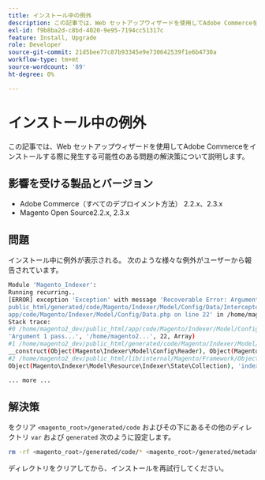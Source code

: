 ```yaml
---
title: インストール中の例外
description: この記事では、Web セットアップウィザードを使用してAdobe Commerceをインストールする際に発生する可能性のある問題の解決策について説明します。
exl-id: f9b8ba2d-c8bd-4020-9e95-7194cc51317c
feature: Install, Upgrade
role: Developer
source-git-commit: 21d5bee77c87b93345e9e730642539f1e6b4730a
workflow-type: tm+mt
source-wordcount: '89'
ht-degree: 0%

---
```


# インストール中の例外

この記事では、Web セットアップウィザードを使用してAdobe Commerceをインストールする際に発生する可能性のある問題の解決策について説明します。

## 影響を受ける製品とバージョン

* Adobe Commerce（すべてのデプロイメント方法） 2.2.x、2.3.x
* Magento Open Source2.2.x, 2.3.x

## 問題

インストール中に例外が表示される。 次のような様々な例外がユーザーから報告されています。

```bash
Module 'Magento_Indexer':
Running recurring..
[ERROR] exception 'Exception' with message 'Recoverable Error: Argument 1 passed to Magento\Indexer\Model\Config\Data::__construct() must be an instance of Magento\Framework\Indexer\Config\Reader, instance of Magento\Indexer\Model\Config\Reader given, called in /home/magento2_dev/
public_html/generated/code/Magento/Indexer/Model/Config/Data/Interceptor.php on line 14 and defined in /home/magento2_dev/public_html/
app/code/Magento/Indexer/Model/Config/Data.php on line 22' in /home/magento2_dev/public_html/lib/internal/Magento/Framework/App/ErrorHandler.php:67
Stack trace:
#0 /home/magento2_dev/public_html/app/code/Magento/Indexer/Model/Config/Data.php(22): Magento\Framework\App\ErrorHandler->handler(4096,
'Argument 1 pass...', '/home/magento2...', 22, Array)
#1 /home/magento2_dev/public_html/generated/code/Magento/Indexer/Model/Config/Data/Interceptor.php(14): Magento\Indexer\Model\Config\Data->
__construct(Object(Magento\Indexer\Model\Config\Reader), Object(Magento\Framework\App\Cache\Type\Config), Object(Magento\Indexer\Model\Resource\Indexer\State\Collection), 'indexer_config')
#2 /home/magento2_dev/public_html/lib/internal/Magento/Framework/ObjectManager/Factory/AbstractFactory.php(103): Magento\Indexer\Model\Config\Data\Interceptor->__construct(Object(Magento\Indexer\Model\Config\Reader), Object(Magento\Framework\App\Cache\Type\Config),
Object(Magento\Indexer\Model\Resource\Indexer\State\Collection), 'indexer_config')

... more ...
```

## 解決策

をクリア `<magento_root>/generated/code` およびその下にあるその他のディレクトリ `var` および `generated` 次のように設定します。

```bash
rm -rf <magento_root>/generated/code/* <magento_root>/generated/metadata/* <magento_root>/var/cache/*
```

ディレクトリをクリアしてから、インストールを再試行してください。
